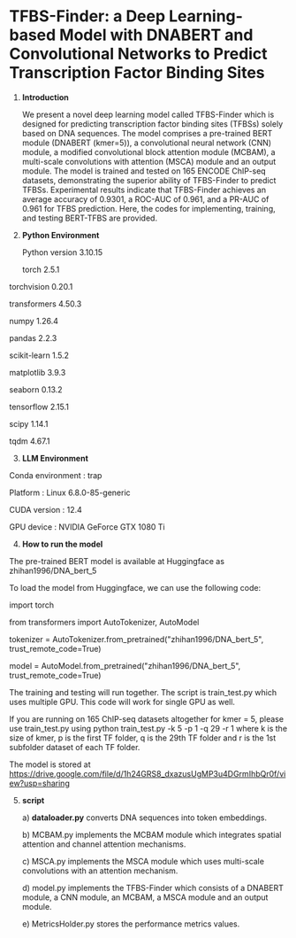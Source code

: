 # TFBS-Finder: a Deep Learning-based Model with DNABERT and Convolutional Networks to Predict Transcription Factor Binding Sites

1. **Introduction**
   
   We present a novel deep learning model called TFBS-Finder which is designed for predicting transcription factor binding sites (TFBSs) solely based on DNA sequences. The model comprises a pre-trained BERT module (DNABERT (kmer=5)), a convolutional neural network (CNN) module, a modified convolutional block attention module (MCBAM), a multi-scale convolutions with attention (MSCA) module and an output module. The model is trained and tested on 165 ENCODE ChIP-seq datasets, demonstrating the superior ability of TFBS-Finder to predict TFBSs. Experimental results indicate that TFBS-Finder achieves an average accuracy of 0.9301, a ROC-AUC of 0.961, and a PR-AUC of 0.961 for TFBS prediction. Here, the codes for implementing, training, and testing BERT-TFBS are provided.

2. **Python Environment**
 
   Python version           3.10.15
   
   torch                    2.5.1
   
  torchvision               0.20.1
  
  transformers              4.50.3
  
  numpy                     1.26.4
  
  pandas                    2.2.3
  
  scikit-learn              1.5.2
  
  matplotlib                3.9.3
  
  seaborn                   0.13.2
  
  tensorflow                2.15.1
  
  scipy                     1.14.1
  
  tqdm                      4.67.1

3. **LLM Environment**
   
  Conda environment   : trap

  Platform            : Linux 6.8.0-85-generic
  
  CUDA version        : 12.4
  
  GPU device          : NVIDIA GeForce GTX 1080 Ti

4. **How to run the model**

The pre-trained BERT model is available at Huggingface as zhihan1996/DNA_bert_5

To load the model from Huggingface, we can use the following code:

import torch

from transformers import AutoTokenizer, AutoModel

tokenizer = AutoTokenizer.from_pretrained("zhihan1996/DNA_bert_5", trust_remote_code=True)

model = AutoModel.from_pretrained("zhihan1996/DNA_bert_5", trust_remote_code=True)

The training and testing will run together. The script is train_test.py which uses multiple GPU. This code will work for single GPU as well. 

If you are running on 165 ChIP-seq datasets altogether for kmer = 5, please use train_test.py using python train_test.py -k 5 -p 1 -q 29 -r 1 where k is the size of kmer, p is the first TF folder, q is the 29th TF folder and r is the 1st subfolder dataset of each TF folder.

The model is stored at https://drive.google.com/file/d/1h24GRS8_dxazusUgMP3u4DGrmIhbQr0f/view?usp=sharing

5. **script**
   
   a) **dataloader.py** converts DNA sequences into token embeddings.
   
   b) MCBAM.py implements the MCBAM module which integrates spatial attention and channel attention mechanisms.
   
   c) MSCA.py implements the MSCA module which uses multi-scale convolutions with an attention mechanism.
   
   d) model.py implements the TFBS-Finder which consists of a DNABERT module, a CNN module, an MCBAM, a MSCA module and an output module.
   
   e) MetricsHolder.py stores the performance metrics values.
   






   
